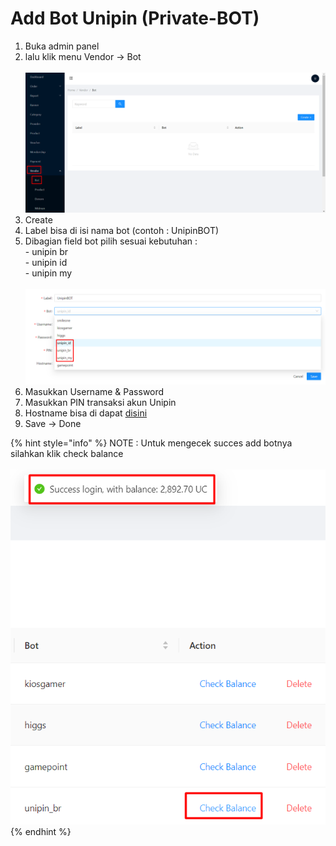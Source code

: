 # Add Bot Unipin (Private-BOT)

1. Buka admin panel
2. lalu klik menu Vendor -> Bot\
   \
   ![](<../.gitbook/assets/image (50).png>)
3. Create
4. Label bisa di isi nama bot (contoh : UnipinBOT)
5. Dibagian field bot pilih sesuai kebutuhan :  \
   \- unipin br\
   \- unipin id\
   \- unipin my\
   \
   ![](<../.gitbook/assets/image (39).png>)
6. Masukkan Username & Password
7. Masukkan PIN transaksi akun Unipin
8. Hostname bisa di dapat [disini](https://panel.vocagame.com/)
9. Save -> Done

{% hint style="info" %}
NOTE : Untuk mengecek succes add botnya silahkan klik check balance\
\
![](<../.gitbook/assets/image (56).png>)
{% endhint %}
